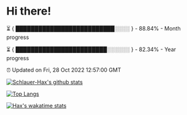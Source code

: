 # Hi there!

⏳ { ██████████████████████████░░░░ } - 88.84% - Month progress

⏳ { ████████████████████████░░░░░░ } - 82.34% - Year progress

⏰ Updated on Fri, 28 Oct 2022 12:57:00 GMT


[![Schlauer-Hax's github stats](https://github-readme-stats.vercel.app/api?username=Schlauer-Hax&show_icons=true&theme=dark&count_private=true)](https://github.com/Schlauer-Hax)


[![Top Langs](https://github-readme-stats.vercel.app/api/top-langs/?username=Schlauer-Hax&layout=compact&theme=dark)](https://github.com/Schlauer-Hax?tab=repositories)


[![Hax's wakatime stats](https://github-readme-stats.vercel.app/api/wakatime?username=Hax&theme=dark)](https://wakatime.com/@Hax)

